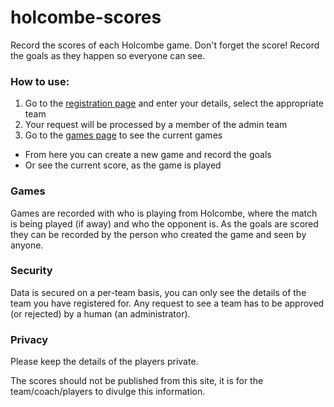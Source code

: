 # holcombe-scores

Record the scores of each Holcombe game. Don't forget the score!
Record the goals as they happen so everyone can see.

### How to use:

1. Go to the [registration page](Tbc) and enter your details, select the appropriate team
2. Your request will be processed by a member of the admin team
3. Go to the [games page](Tbc) to see the current games
  - From here you can create a new game and record the goals
  - Or see the current score, as the game is played

### Games
Games are recorded with who is playing from Holcombe, where the match is being played (if away) and who the opponent is.
As the goals are scored they can be recorded by the person who created the game and seen by anyone.

### Security
Data is secured on a per-team basis, you can only see the details of the team you have registered for.
Any request to see a team has to be approved (or rejected) by a human (an administrator).

### Privacy

Please keep the details of the players private.

The scores should not be published from this site, it is for the team/coach/players to divulge this information.
